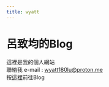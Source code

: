 ```yaml
---
title: wyatt
---
```


# 呂致均的Blog

這裡是我的個人網站  
聯絡我 e-mail : wyatt180lu@proton.me  
按[這裡](/blog)前往Blog  


